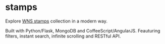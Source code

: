 # stamps

Explore [WNS stamps](http://wnsstamps.post/) collection in a modern way.

Built with Python/Flask, MongoDB and CoffeeScript/AngularJS. Feauturing filters, instant search, infinite scrolling and RESTful API.
